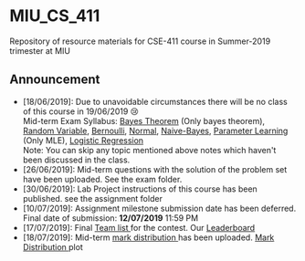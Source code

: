 # MIU_CS_411
Repository of resource materials for CSE-411 course in Summer-2019 trimester at MIU

## Announcement <br />
* [18/06/2019]: Due to unavoidable circumstances there will be no class of this course in 19/06/2019 :cry: <br />
 Mid-term Exam Syllabus: <a href="./probability/040-cond-probability.pdf">Bayes Theorem</a> (Only bayes theorem), 
 <a href="./probability/060-random-variables.pdf">Random Variable</a>, 
 <a href="./probability/070-bernoulli-binomial.pdf">Bernoulli</a>, 
 <a href="./probability/110-normal-distribution.pdf">Normal</a>, 
 <a href="./probability/210-naive-bayes.pdf">Naive-Bayes</a>,
 <a href="./probability/200-learning.pdf">Parameter Learning</a> (Only MLE), 
 <a href="./probability/220-logistic-regression.pdf">Logistic Regression</a> <br />
Note: You can skip any topic mentioned above notes which haven't been discussed in the class.   
* [26/06/2019]: Mid-term questions with the solution of the problem set have been uploaded. See the exam folder. 
* [30/06/2019]: Lab Project instructions of this course has been published. see the assignment folder
* [10/07/2019]: Assignment milestone submission date has been deferred. Final date of submission: <b>12/07/2019</b> 11:59 PM
* [17/07/2019]: Final <a href="./lab_assignment/all_team_list.pdf"> Team list </a> for the contest. Our <a href="https://github.com/Mahedi-61/MIU_CS_411/issues/8"> Leaderboard </a>
* [18/07/2019]: Mid-term <a href="./exam/mid_mark_distribution.pdf"> mark distribution </a> has been uploaded. <a href="./exam/mid_mark_plot.png"> Mark Distribution </a>plot
